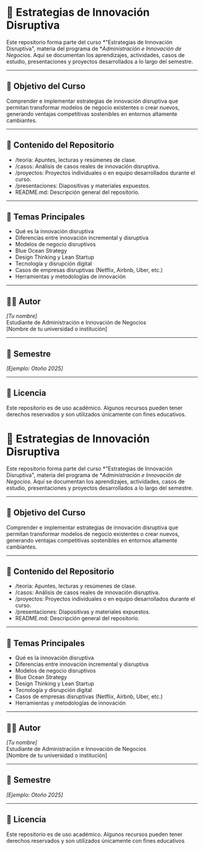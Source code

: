 # 📘 Estrategias de Innovación Disruptiva

Este repositorio forma parte del curso *"Estrategias de Innovación Disruptiva", materia del programa de **Administración e Innovación de Negocios*. Aquí se documentan los aprendizajes, actividades, casos de estudio, presentaciones y proyectos desarrollados a lo largo del semestre.

---

## 📌 Objetivo del Curso

Comprender e implementar estrategias de innovación disruptiva que permitan transformar modelos de negocio existentes o crear nuevos, generando ventajas competitivas sostenibles en entornos altamente cambiantes.

---

## 📂 Contenido del Repositorio

- /teoría: Apuntes, lecturas y resúmenes de clase.
- /casos: Análisis de casos reales de innovación disruptiva.
- /proyectos: Proyectos individuales o en equipo desarrollados durante el curso.
- /presentaciones: Diapositivas y materiales expuestos.
- README.md: Descripción general del repositorio.

---

## 🚀 Temas Principales

- Qué es la innovación disruptiva
- Diferencias entre innovación incremental y disruptiva
- Modelos de negocio disruptivos
- Blue Ocean Strategy
- Design Thinking y Lean Startup
- Tecnología y disrupción digital
- Casos de empresas disruptivas (Netflix, Airbnb, Uber, etc.)
- Herramientas y metodologías de innovación

---

## 👨‍💻 Autor

*[Tu nombre]*  
Estudiante de Administración e Innovación de Negocios  
[Nombre de tu universidad o institución]

---

## 📅 Semestre

*[Ejemplo: Otoño 2025]*

---

## 📄 Licencia

Este repositorio es de uso académico. Algunos recursos pueden tener derechos reservados y son utilizados únicamente con fines educativos.
# 📘 Estrategias de Innovación Disruptiva

Este repositorio forma parte del curso *"Estrategias de Innovación Disruptiva", materia del programa de **Administración e Innovación de Negocios*. Aquí se documentan los aprendizajes, actividades, casos de estudio, presentaciones y proyectos desarrollados a lo largo del semestre.

---

## 📌 Objetivo del Curso

Comprender e implementar estrategias de innovación disruptiva que permitan transformar modelos de negocio existentes o crear nuevos, generando ventajas competitivas sostenibles en entornos altamente cambiantes.

---

## 📂 Contenido del Repositorio

- /teoría: Apuntes, lecturas y resúmenes de clase.
- /casos: Análisis de casos reales de innovación disruptiva.
- /proyectos: Proyectos individuales o en equipo desarrollados durante el curso.
- /presentaciones: Diapositivas y materiales expuestos.
- README.md: Descripción general del repositorio.

---

## 🚀 Temas Principales

- Qué es la innovación disruptiva
- Diferencias entre innovación incremental y disruptiva
- Modelos de negocio disruptivos
- Blue Ocean Strategy
- Design Thinking y Lean Startup
- Tecnología y disrupción digital
- Casos de empresas disruptivas (Netflix, Airbnb, Uber, etc.)
- Herramientas y metodologías de innovación

---

## 👨‍💻 Autor

*[Tu nombre]*  
Estudiante de Administración e Innovación de Negocios  
[Nombre de tu universidad o institución]

---

## 📅 Semestre

*[Ejemplo: Otoño 2025]*

---

## 📄 Licencia

Este repositorio es de uso académico. Algunos recursos pueden tener derechos reservados y son utilizados únicamente con fines educativos
